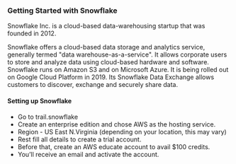 ### Getting Started with Snowflake

Snowflake Inc. is a cloud-based data-warehousing startup that was founded in 2012.

Snowflake offers a cloud-based data storage and analytics service, generally termed "data warehouse-as-a-service". It allows corporate users to store and analyze data using cloud-based hardware and software. Snowflake runs on Amazon S3 and on Microsoft Azure. It is being rolled out on Google Cloud Platform in 2019. Its Snowflake Data Exchange allows customers to discover, exchange and securely share data.

#### Setting up Snowflake

- Go to trail.snowflake
- Create an enterprise edition and chose AWS as the hosting service.
- Region - US East N.Virginia (depending on your location, this may vary)
- Rest fill all details to create a trial account.
- Before that, create an AWS educate account to avail $100 credits.
- You’ll receive an email and activate the account.

